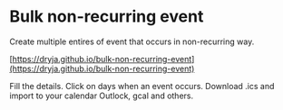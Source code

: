# Bulk non-recurring event
Create multiple entires of event that occurs in non-recurring way. 

[https://dryja.github.io/bulk-non-recurring-event](https://dryja.github.io/bulk-non-recurring-event)

Fill the details. Click on days when an event occurs. Download .ics and import to your calendar Outlock, gcal and others.